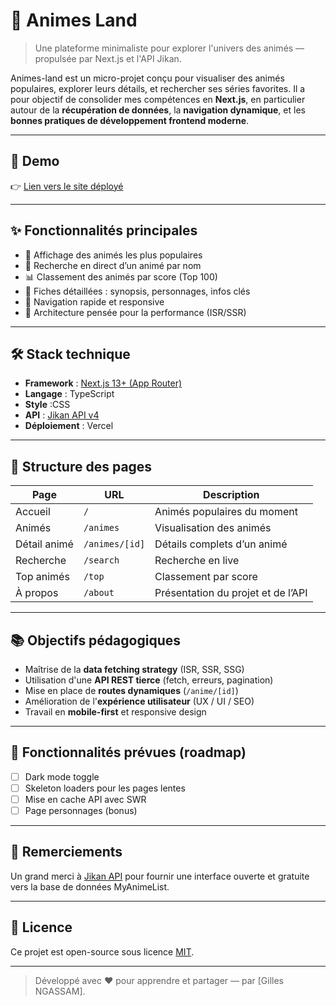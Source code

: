 # 🌸 Animes Land

> Une plateforme minimaliste pour explorer l'univers des animés — propulsée par Next.js et l'API Jikan.

Animes-land est un micro-projet conçu pour visualiser des animés populaires, explorer leurs détails, et rechercher ses séries favorites. Il a pour objectif de consolider mes compétences en **Next.js**, en particulier autour de la **récupération de données**, la **navigation dynamique**, et les **bonnes pratiques de développement frontend moderne**.

---

## 🚀 Demo

👉 [Lien vers le site déployé](https://animes-land.gilles-ngassam.com)

---

## ✨ Fonctionnalités principales

- 🎥 Affichage des animés les plus populaires
- 🔎 Recherche en direct d’un animé par nom
- 📊 Classement des animés par score (Top 100)
- 📄 Fiches détaillées : synopsis, personnages, infos clés
- 🧭 Navigation rapide et responsive
- 🧠 Architecture pensée pour la performance (ISR/SSR)

---

## 🛠️ Stack technique

- **Framework** : [Next.js 13+ (App Router)](https://nextjs.org/)
- **Langage** : TypeScript
- **Style** :CSS
- **API** : [Jikan API v4](https://docs.api.jikan.moe/)
- **Déploiement** : Vercel

---

## 📁 Structure des pages

| Page | URL | Description |
|------|-----|-------------|
| Accueil | `/` | Animés populaires du moment |
| Animés | `/animes` | Visualisation des animés |
| Détail animé | `/animes/[id]` | Détails complets d’un animé |
| Recherche | `/search` | Recherche en live |
| Top animés | `/top` | Classement par score |
| À propos | `/about` | Présentation du projet et de l’API |

---

## 📚 Objectifs pédagogiques

- Maîtrise de la **data fetching strategy** (ISR, SSR, SSG)
- Utilisation d'une **API REST tierce** (fetch, erreurs, pagination)
- Mise en place de **routes dynamiques** (`/anime/[id]`)
- Amélioration de l'**expérience utilisateur** (UX / UI / SEO)
- Travail en **mobile-first** et responsive design

---

## 🧪 Fonctionnalités prévues (roadmap)

- [ ] Dark mode toggle
- [ ] Skeleton loaders pour les pages lentes
- [ ] Mise en cache API avec SWR
- [ ] Page personnages (bonus)

---

## 🙏 Remerciements

Un grand merci à [Jikan API](https://docs.api.jikan.moe/) pour fournir une interface ouverte et gratuite vers la base de données MyAnimeList.

---

## 📜 Licence

Ce projet est open-source sous licence [MIT](LICENSE).

---

> Développé avec ❤️ pour apprendre et partager — par [Gilles NGASSAM].
